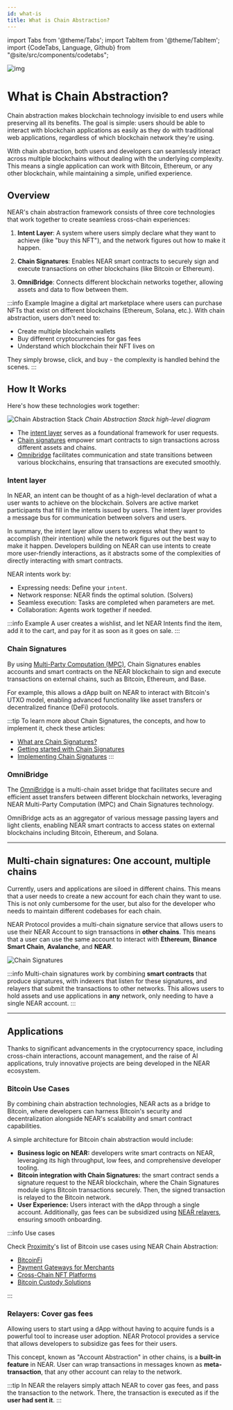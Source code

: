 ```yaml
---
id: what-is
title: What is Chain Abstraction?
---
```

import Tabs from '@theme/Tabs';
import TabItem from '@theme/TabItem';
import {CodeTabs, Language, Github} from "@site/src/components/codetabs";

![img](/docs/assets/welcome-pages/chain-abstraction-landing.png)

# What is Chain Abstraction?

Chain abstraction makes blockchain technology invisible to end users while preserving all its benefits. The goal is simple: users should be able to interact with blockchain applications as easily as they do with traditional web applications, regardless of which blockchain network they're using.

With chain abstraction, both users and developers can seamlessly interact across multiple blockchains without dealing with the underlying complexity. This means a single application can work with Bitcoin, Ethereum, or any other blockchain, while maintaining a simple, unified experience.

## Overview

NEAR's chain abstraction framework consists of three core technologies that work together to create seamless cross-chain experiences:

1. **Intent Layer**: A system where users simply declare what they want to achieve (like "buy this NFT"), and the network figures out how to make it happen.

2. **Chain Signatures**: Enables NEAR smart contracts to securely sign and execute transactions on other blockchains (like Bitcoin or Ethereum).

3. **OmniBridge**: Connects different blockchain networks together, allowing assets and data to flow between them.

:::info Example
Imagine a digital art marketplace where users can purchase NFTs that exist on different blockchains (Ethereum, Solana, etc.). With chain abstraction, users don't need to:
- Create multiple blockchain wallets
- Buy different cryptocurrencies for gas fees
- Understand which blockchain their NFT lives on

They simply browse, click, and buy - the complexity is handled behind the scenes.
:::

## How It Works

Here's how these technologies work together:

![Chain Abstraction Stack](/docs/assets/chain-abstract-1.svg)
_Chain Abstraction Stack high-level diagram_

- The [intent layer](#intent-layer) serves as a foundational framework for user requests.
- [Chain signatures](#chain-signatures) empower smart contracts to sign transactions across different assets and chains.
- [Omnibridge](#omnibridge) facilitates communication and state transitions between various blockchains, ensuring that transactions are executed smoothly.

### Intent layer

In NEAR, an intent can be thought of as a high-level declaration of what a user wants to achieve on the blockchain. Solvers are active market participants that fill in the intents issued by users.
The intent layer provides a message bus for communication between solvers and users.

In summary, the intent layer allow users to express what they want to accomplish (their intention) while the network figures out the best way to make it happen.
Developers building on NEAR can use intents to create more user-friendly interactions, as it abstracts some of the complexities of directly interacting with smart contracts.

NEAR intents work by:

- Expressing needs: Define your `intent`.
- Network response: NEAR finds the optimal solution. (Solvers)
- Seamless execution: Tasks are completed when parameters are met.
- Collaboration: Agents work together if needed.

:::info Example
A user creates a wishlist, and let NEAR Intents find the item, add it to the cart, and pay for it as soon as it goes on sale.
:::

### Chain Signatures

By using [Multi-Party Computation (MPC)](../../1.concepts/abstraction/chain-signatures.md#multi-party-computation-service), Chain Signatures enables accounts and smart contracts on the NEAR blockchain to sign and execute transactions on external chains, such as Bitcoin, Ethereum, and Base.

For example, this allows a dApp built on NEAR to interact with Bitcoin's UTXO model, enabling advanced functionality like asset transfers or decentralized finance (DeFi) protocols.

:::tip
To learn more about Chain Signatures, the concepts, and how to implement it, check these articles:
- [What are Chain Signatures?](../../1.concepts/abstraction/chain-signatures.md)
- [Getting started with Chain Signatures](chain-signatures/getting-started.md)
- [Implementing Chain Signatures](chain-signatures/chain-signatures.md)
:::

### OmniBridge

The [OmniBridge](https://github.com/Near-One/omni-bridge) is a multi-chain asset bridge that facilitates secure and efficient asset transfers between different blockchain networks, leveraging NEAR Multi-Party Computation (MPC) and Chain Signatures technology.

OmniBridge acts as an aggregator of various message passing layers and light clients, enabling NEAR smart contracts to access states on external blockchains including Bitcoin, Ethereum, and Solana.

---

## Multi-chain signatures: One account, multiple chains

Currently, users and applications are siloed in different chains. This means that a user needs to create a new account for each chain they want to use. This is not only cumbersome for the user, but also for the developer who needs to maintain different codebases for each chain.

NEAR Protocol provides a multi-chain signature service that allows users to use their NEAR Account to sign transactions in **other chains**. This means that a user can use the same account to interact with **Ethereum**, **Binance Smart Chain**, **Avalanche**, and **NEAR**.

![Chain Signatures](/docs/assets/chain-abstract-2.png)

:::info
Multi-chain signatures work by combining **smart contracts** that produce signatures, with indexers that listen for these signatures, and relayers that submit the transactions to other networks. This allows users to hold assets and use applications in **any** network, only needing to have a single NEAR account.
:::

---

## Applications

Thanks to significant advancements in the cryptocurrency space, including cross-chain interactions, account management, and the raise of AI applications, truly innovative projects are being developed in the NEAR ecosystem.

### Bitcoin Use Cases

By combining chain abstraction technologies, NEAR acts as a bridge to Bitcoin, where developers can harness Bitcoin's security and decentralization alongside NEAR's scalability and smart contract capabilities.

A simple architecture for Bitcoin chain abstraction would include:
- **Business logic on NEAR:** developers write smart contracts on NEAR, leveraging its high throughput, low fees, and comprehensive developer tooling.
- **Bitcoin integration with Chain Signatures:** the smart contract sends a signature request to the NEAR blockchain, where the Chain Signatures module signs Bitcoin transactions securely. Then, the signed transaction is relayed to the Bitcoin network.
- **User Experience:** Users interact with the dApp through a single account. Additionally, gas fees can be subsidized using [NEAR relayers](#relayers-cover-gas-fees), ensuring smooth onboarding.

:::info Use cases

Check [Proximity](https://www.proximity.dev/)'s list of Bitcoin use cases using NEAR Chain Abstraction:

- [BitcoinFi](https://medium.com/@ProximityFi/building-bitcoin-native-dapps-with-nears-abstraction-stack-fb4aeb448eee#df89)
- [Payment Gateways for Merchants](https://medium.com/@ProximityFi/building-bitcoin-native-dapps-with-nears-abstraction-stack-fb4aeb448eee#0c38)
- [Cross-Chain NFT Platforms](https://medium.com/@ProximityFi/building-bitcoin-native-dapps-with-nears-abstraction-stack-fb4aeb448eee#521b)
- [Bitcoin Custody Solutions](https://medium.com/@ProximityFi/building-bitcoin-native-dapps-with-nears-abstraction-stack-fb4aeb448eee#6a7c)

:::

### Relayers: Cover gas fees

Allowing users to start using a dApp without having to acquire funds is a powerful tool to increase user adoption. NEAR Protocol provides a service that allows developers to subsidize gas fees for their users.

This concept, known as "Account Abstraction" in other chains, is a **built-in feature** in NEAR. User can wrap transactions in messages known as **meta-transaction**, that any other account can relay to the network.

:::tip
In NEAR the relayers simply attach NEAR to cover gas fees, and pass the transaction to the network. There, the transaction is executed as if the **user had sent it**.
:::
